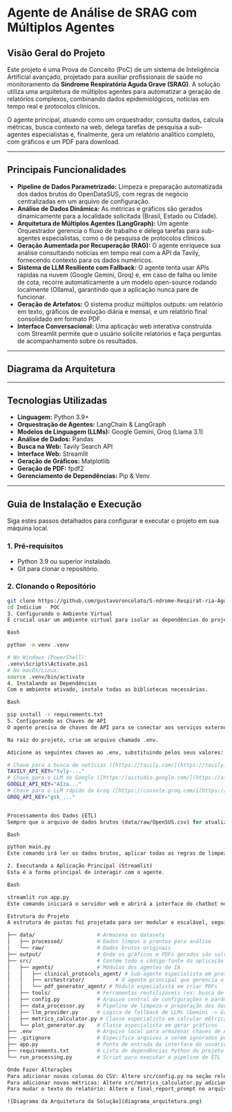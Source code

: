 # Agente de Análise de SRAG com Múltiplos Agentes

## Visão Geral do Projeto

Este projeto é uma Prova de Conceito (PoC) de um sistema de Inteligência Artificial avançado, projetado para auxiliar profissionais de saúde no monitoramento da **Síndrome Respiratória Aguda Grave (SRAG)**. A solução utiliza uma arquitetura de múltiplos agentes para automatizar a geração de relatórios complexos, combinando dados epidemiológicos, notícias em tempo real e protocolos clínicos.

O agente principal, atuando como um orquestrador, consulta dados, calcula métricas, busca contexto na web, delega tarefas de pesquisa a sub-agentes especialistas e, finalmente, gera um relatório analítico completo, com gráficos e um PDF para download.

---

## Principais Funcionalidades

- **Pipeline de Dados Parametrizado:** Limpeza e preparação automatizada dos dados brutos do OpenDataSUS, com regras de negócio centralizadas em um arquivo de configuração.
- **Análise de Dados Dinâmica:** As métricas e gráficos são gerados dinamicamente para a localidade solicitada (Brasil, Estado ou Cidade).
- **Arquitetura de Múltiplos Agentes (LangGraph):** Um agente Orquestrador gerencia o fluxo de trabalho e delega tarefas para sub-agentes especialistas, como o de pesquisa de protocolos clínicos.
- **Geração Aumentada por Recuperação (RAG):** O agente enriquece sua análise consultando notícias em tempo real com a API da Tavily, fornecendo contexto para os dados numéricos.
- **Sistema de LLM Resiliente com Fallback:** O agente tenta usar APIs rápidas na nuvem (Google Gemini, Groq) e, em caso de falha ou limite de cota, recorre automaticamente a um modelo open-source rodando localmente (Ollama), garantindo que a aplicação nunca pare de funcionar.
- **Geração de Artefatos:** O sistema produz múltiplos outputs: um relatório em texto, gráficos de evolução diária e mensal, e um relatório final consolidado em formato PDF.
- **Interface Conversacional:** Uma aplicação web interativa construída com Streamlit permite que o usuário solicite relatórios e faça perguntas de acompanhamento sobre os resultados.

---

## Diagrama da Arquitetura

---

## Tecnologias Utilizadas

- **Linguagem:** Python 3.9+
- **Orquestração de Agentes:** LangChain & LangGraph
- **Modelos de Linguagem (LLMs):** Google Gemini, Groq (Llama 3.1)
- **Análise de Dados:** Pandas
- **Busca na Web:** Tavily Search API
- **Interface Web:** Streamlit
- **Geração de Gráficos:** Matplotlib
- **Geração de PDF:** fpdf2
- **Gerenciamento de Dependências:** Pip & Venv

---

## Guia de Instalação e Execução

Siga estes passos detalhados para configurar e executar o projeto em sua máquina local.

### 1. Pré-requisitos

- Python 3.9 ou superior instalado.
- Git para clonar o repositório.

### 2. Clonando o Repositório

```bash
git clone https://github.com/gustavoroncolato/S-ndrome-Respirat-ria-Aguda-Grave---SRAG.git
cd Indicium - POC
3. Configurando o Ambiente Virtual
É crucial usar um ambiente virtual para isolar as dependências do projeto.

Bash

python -m venv .venv

# No Windows (PowerShell):
.venv\Scripts\Activate.ps1
# No macOS/Linux:
source .venv/bin/activate
4. Instalando as Dependências
Com o ambiente ativado, instale todas as bibliotecas necessárias.

Bash

pip install -r requirements.txt
5. Configurando as Chaves de API
O agente precisa de chaves de API para se conectar aos serviços externos.

Na raiz do projeto, crie um arquivo chamado .env.

Adicione as seguintes chaves ao .env, substituindo pelos seus valores:

# Chave para a busca de notícias ([https://tavily.com/](https://tavily.com/))
TAVILY_API_KEY="tvly-..."
# Chave para o LLM do Google ([https://aistudio.google.com/](https://aistudio.google.com/))
GOOGLE_API_KEY="AIza..."
# Chave para o LLM rápido da Groq ([https://console.groq.com/](https://console.groq.com/))
GROQ_API_KEY="gsk_..."


Processamento dos Dados (ETL)
Sempre que o arquivo de dados brutos (data/raw/OpenSUS.csv) for atualizado, você precisa executar o pipeline de processamento para gerar a versão limpa dos dados.

Bash

python main.py
Este comando irá ler os dados brutos, aplicar todas as regras de limpeza, normalização e enriquecimento, e salvar o resultado em data/processed/OpenSUS_limpo.csv.

2. Executando a Aplicação Principal (Streamlit)
Esta é a forma principal de interagir com o agente.

Bash

streamlit run app.py
Este comando iniciará o servidor web e abrirá a interface do chatbot no seu navegador. A partir daí, você pode solicitar relatórios para diferentes localidades (ex: "São Paulo", "SC", "Fortaleza, CE", "Brasil").

Estrutura do Projeto
A estrutura de pastas foi projetada para ser modular e escalável, seguindo os princípios de Clean Code.

├── data/                    # Armazena os datasets
│   ├── processed/           # Dados limpos e prontos para análise
│   └── raw/                 # Dados brutos originais
├── output/                  # Onde os gráficos e PDFs gerados são salvos
├── src/                     # Contém todo o código-fonte da aplicação
│   ├── agents/              # Módulos dos agentes de IA
│   │   ├── clinical_protocols_agent/ # Sub-agente especialista em protocolos
│   │   ├── orchestrator/          # O agente principal que gerencia o fluxo
│   │   └── pdf_generator_agent/ # Módulo especialista em criar PDFs
│   ├── tools/               # Ferramentas reutilizáveis (ex: busca de notícias)
│   ├── config.py            # Arquivo central de configurações e parâmetros
│   ├── data_processor.py    # Pipeline de limpeza e preparação dos dados (ETL)
│   ├── llm_provider.py      # Lógica de fallback de LLMs (Gemini -> Groq -> Ollama)
│   ├── metrics_calculator.py # Classe especialista em calcular métricas
│   └── plot_generator.py    # Classe especialista em gerar gráficos
├── .env                     # Arquivo local para armazenar chaves de API (NÃO ENVIAR PARA O GITHUB)
├── .gitignore               # Especifica arquivos a serem ignorados pelo Git
├── app.py                   # Ponto de entrada da interface do usuário (Streamlit)
├── requirements.txt         # Lista de dependências Python do projeto
└── run_processing.py        # Script para executar o pipeline de ETL

Onde Fazer Alterações
Para adicionar novas colunas do CSV: Altere src/config.py na seção relevant_features.
Para adicionar novas métricas: Altere src/metrics_calculator.py adicionando um novo método de cálculo, e depois chame este método no calculate_metrics_node em src/agents/orchestrator/agent.py.
Para mudar o texto do relatório: Altere o final_report_prompt no arquivo src/agents/orchestrator/prompts.py.

![Diagrama da Arquitetura da Solução](diagrama_arquitetura.png)
```
